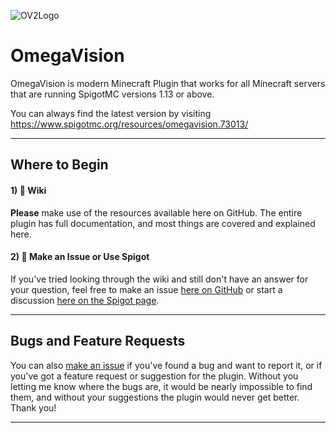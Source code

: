 ![OV2Logo](https://i.imgur.com/tWvD2Jt.png)

# **OmegaVision**

OmegaVision is modern Minecraft Plugin that works for all Minecraft servers that are running SpigotMC versions 1.13 or above.

You can always find the latest version by visiting https://www.spigotmc.org/resources/omegavision.73013/

___
## **Where to Begin**

#### 1) :book: Wiki

**Please** make use of the resources available here on GitHub. The entire plugin has full documentation, and most things are covered and explained here.

#### 2) :speech_balloon: Make an Issue or Use Spigot

If you've tried looking through the wiki and still don't have an answer for your question, feel free to make an issue [here on GitHub](https://github.com/OmegaWeaponDev/OmegaVision/issues) or start a discussion [here on the Spigot page](https://www.spigotmc.org/threads/omegavision.405434/). 
___

## **Bugs and Feature Requests**
You can also [make an issue](https://github.com/OmegaWeaponDev/OmegaVision/issues) if you've found a bug and want to report it, or if you've got a feature request or suggestion for the plugin. Without you letting me know where the bugs are, it would be nearly impossible to find them, and without your suggestions the plugin would never get better. Thank you!
***
